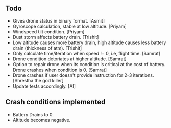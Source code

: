 ## Todo

- Gives drone status in binary format. [Asmit]
- Gyroscope calculation, stable at low altitude. [Priyam]
- Windspeed tilt condition. [Priyam]
- Dust storm affects battery drain. [Trishit]
- Low altitude causes more battery drain, high altitude causes less battery drain (thickness of atm). [Trishit]
- Only calculate time/iteration when speed != 0, i.e, flight time. [Samrat]
- Drone condition detoriates at higher altitude. [Samrat]
- Option to repair drone when its condition is critical at the cost of battery. Drone crashes when condition is 0. [Samrat]
- Drone crashes if user doesn't provide instruction for 2-3 iterations. [Shrestha the god killer]
- Update tests accordingly. [AI]

## Crash conditions implemented

- Battery Drains to 0.
- Altitude becomes negative.